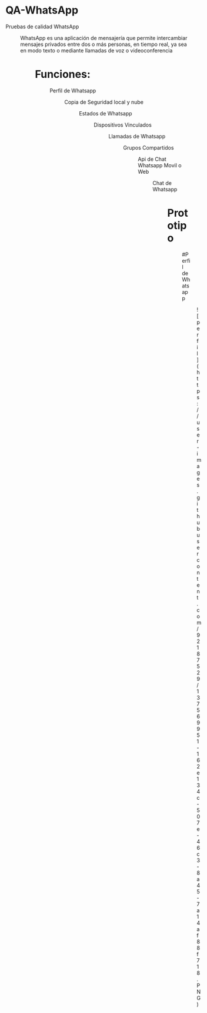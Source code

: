 # QA-WhatsApp
Pruebas de calidad WhatsApp 
<dir>
WhatsApp es una aplicación de mensajería que permite intercambiar mensajes privados entre dos o más personas, en tiempo real, ya sea en modo texto o mediante llamadas de voz o videoconferencia
<dir>
 
# Funciones:
<dir>
 
Perfil de Whatsapp
<dir> 
 
Copia de Seguridad local y nube
<dir>
 
Estados de Whatsapp
<dir>
 
Dispositivos Vinculados
<dir>
 
Llamadas de Whatsapp
<dir>
 
Grupos Compartidos
<dir>
 
Api de Chat Whatsapp Movil o Web
<dir>
 
Chat de Whatsapp
<dir>
 
# Prototipo
 <dir>
  
#Perfil de Whatsapp
  <dir>
![perfil](https://user-images.githubusercontent.com/92187529/137569951-162e134c-507e-46c3-8a45-7a14af88f718.PNG)
